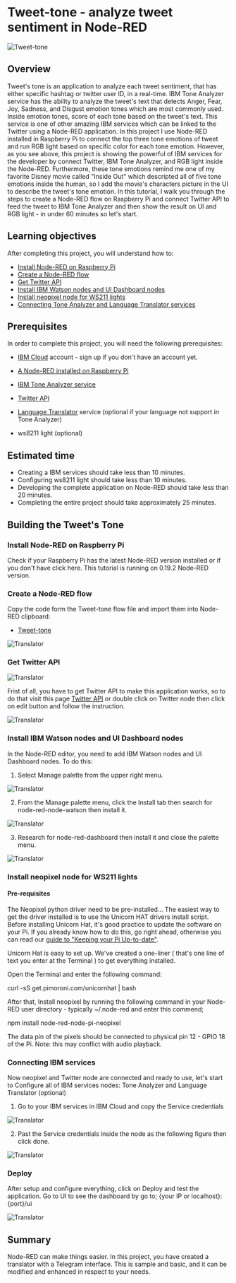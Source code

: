 # Tweet-tone - analyze tweet sentiment in Node-RED

![`Tweet-tone`](images/1.jpg)

## Overview
Tweet's tone is an application to analyze each tweet sentiment, that has either specific hashtag or twitter user ID, in a real-time. IBM Tone Analyzer service has the ability to analyze the tweet's text that detects Anger, Fear, Joy, Sadness, and Disgust emotion tones which are most commonly used. Inside emotion tones, score of each tone based on the tweet's text. This service is one of other amazing IBM services which can be linked to the Twitter using a Node-RED application. In this project I use Node-RED installed in Raspberry Pi to connect the top three tone emotions of tweet and run RGB light based on specific color for each tone emotion. However, as you see above, this project is showing the powerful of IBM services for the developer by connect Twitter, IBM Tone Analyzer, and RGB light inside the Node-RED. Furthermore, these tone emotions remind me one of my favorite Disney movie called "Inside Out" which descripted all of five tone emotions inside the human, so I add the movie's characters picture in the UI to describe the tweet's tone emotion. 
In this tutorial, I walk you through the steps to create a Node-RED flow on Raspberry Pi and connect Twitter API to feed the tweet to IBM Tone Analyzer and then show the result on UI and RGB light - in under 60 minutes so let's start.

## Learning objectives

After completing this project, you will understand how to:
- [Install Node-RED on Raspberry Pi](#Install-Node-RED-on-Raspberry-Pi)
- [Create a Node-RED flow](#Create-a-Node-RED-flow)
- [Get Twitter API](#Get-Twitter-API)
- [Install IBM Watson nodes and UI Dashboard nodes](#Install-IBM-Watson-nodes-and-UI-Dashboard-nodes)
- [Install neopixel node for WS211 lights](#Install-neopixel-node-for-WS211-lights)
- [Connecting Tone Analyzer and Language Translator services](#Connecting-IBM-services)

## Prerequisites
In order to complete this project, you will need the following prerequisites:
- [IBM Cloud](https://www.ibm.com/cloud/) account - sign up if you don't have an account yet.

- [A Node-RED installed on Raspberry Pi](https://nodered.org/docs/hardware/raspberrypi)
- [IBM Tone Analyzer service](https://tone-analyzer-demo.ng.bluemix.net/)
- [Twitter API](https://apps.twitter.com/)
- [Language Translator](https://github.com/watson-developer-cloud/node-red-labs/blob/master/basic_examples/language_translator/README.md) service (optional if your language not support in Tone Analyzer)
- ws8211 light (optional)

## Estimated time

- Creating a IBM services should take less than 10 minutes.
- Configuring ws8211 light should take less than 10 minutes.
- Developing the complete application on Node-RED should take less than 20 minutes.
- Completing the entire project should take approximately 25 minutes.

## Building the Tweet's Tone
### Install Node-RED on Raspberry Pi

Check if your Raspberry Pi has the latest Node-RED version installed or if you don't have click here. This tutorial is running on 0.19.2 Node-RED version.

### Create a Node-RED flow

Copy the code form the Tweet-tone flow file and import them into Node-RED clipboard:


- [Tweet-tone](tweet-tone.json)

![`Translator`](images/2.png)

### Get Twitter API
![`Translator`](images/3.png)


Frist of all, you have to get Twitter API to make this application works, so to do that visit this page [Twitter API](https://apps.twitter.com/) or double click on Twitter node then click on edit button and follow the instruction.  

![`Translator`](images/4.png)

### Install IBM Watson nodes and UI Dashboard nodes

In the Node-RED editor, you need to add IBM Watson nodes and UI Dashboard nodes. To do this:
1.	Select Manage palette from the upper right menu.

![`Translator`](images/5.jpg)

2.	From the Manage palette menu, click the Install tab then search for node-red-node-watson then install it.

![`Translator`](images/6.png)

3.	Research for node-red-dashboard then install it and close the palette menu.

![`Translator`](images/7.png)



### Install neopixel node for WS211 lights 

#### Pre-requisites
The Neopixel python driver need to be pre-installed... The easiest way to get the driver installed is to use the Unicorn HAT drivers install script. Before installing Unicorn Hat, it's good practice to update the software on your Pi. If you already know how to do this, go right ahead, otherwise you can read our [guide to "Keeping your Pi Up-to-date"](https://learn.pimoroni.com/tutorial/raspberry-pi/keeping-your-raspberry-pi-updated).

Unicorn Hat is easy to set up. We've created a one-liner ( that's one line of text you enter at the Terminal ) to get everything installed.

Open the Terminal and enter the following command:

curl -sS get.pimoroni.com/unicornhat | bash

After that, Install neopixel by running the following command in your Node-RED user directory - typically ~/.node-red and enter this commend;

npm install node-red-node-pi-neopixel

The data pin of the pixels should be connected to physical pin 12 - GPIO 18 of the Pi. 
Note: this may conflict with audio playback.




### Connecting IBM services


Now neopixel and Twitter node are connected and ready to use, let's start to 
Configure all of IBM services nodes: Tone Analyzer and Language Translator (optional)
1.	Go to your IBM services in IBM Cloud and copy the Service credentials

![`Translator`](images/8.png)

2.	Past the Service credentials inside the node as the following figure then click done.

![`Translator`](images/9.png)

### Deploy

After setup and configure everything, click on Deploy and test the application. Go to UI to see the dashboard by go to; {your IP or localhost}:{port}/ui

![`Translator`](images/10.png)


## Summary
Node-RED can make things easier. In this project, you have created a translator with a Telegram interface. This is sample and basic, and it can be modified and enhanced in respect to your needs.
